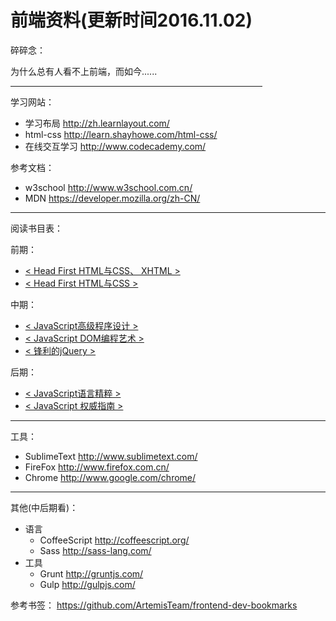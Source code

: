 
<h1>前端资料(更新时间2016.11.02)</h1>
碎碎念：
<p>为什么总有人看不上前端，而如今......</p>
<HR style="FILTER: alpha(opacity=100,finishopacity=0,style=3)" width="80%" color=#987cb9 SIZE=3>
<p>学习网站：</p>

<ul>
<li>学习布局 <a href="http://zh.learnlayout.com/">http://zh.learnlayout.com/</a></li>
<li>html-css <a href="http://learn.shayhowe.com/html-css/">http://learn.shayhowe.com/html-css/</a></li>
<li>在线交互学习 <a href="http://www.codecademy.com/">http://www.codecademy.com/</a></li>
</ul>

<p>参考文档：</p>

<ul>
<li>w3school <a href="http://www.w3school.com.cn/">http://www.w3school.com.cn/</a></li>
<li>MDN <a href="https://developer.mozilla.org/zh-CN/">https://developer.mozilla.org/zh-CN/</a></li>
</ul>

<hr>

<p>阅读书目表：</p>

<p>前期：</p>

<ul>
<li><a href="http://book.douban.com/subject/3040870/">&lt; Head First HTML与CSS、 XHTML &gt;</a> </li>
<li><a href="http://book.douban.com/subject/25752357/">&lt; Head First HTML与CSS &gt;</a> </li>
</ul>

<p>中期：</p>

<ul>
<li><a href="http://book.douban.com/subject/10546125/">&lt; JavaScript高级程序设计 &gt;</a> </li>
<li><a href="http://book.douban.com/subject/6038371/">&lt; JavaScript DOM编程艺术 &gt;</a></li>
<li><a href="http://book.douban.com/subject/10792216/">&lt; 锋利的jQuery &gt; </a></li>
</ul>

<p>后期：</p>

<ul>
<li><a href="http://book.douban.com/subject/3590768/">&lt; JavaScript语言精粹 &gt;</a></li>
<li><a href="http://book.douban.com/subject/1232061/">&lt; JavaScript 权威指南 &gt;</a></li>
</ul>

<hr>

<p>工具：</p>

<ul>
<li>SublimeText <a href="http://www.sublimetext.com/">http://www.sublimetext.com/</a> </li>
<li>FireFox <a href="http://www.firefox.com.cn/">http://www.firefox.com.cn/</a></li>
<li>Chrome <a href="http://www.google.com/chrome/">http://www.google.com/chrome/</a></li>
</ul>

<hr>

<p>其他(中后期看)：</p>

<ul>
<li>语言

<ul>
<li>CoffeeScript <a href="http://coffeescript.org/">http://coffeescript.org/</a></li>
<li>Sass <a href="http://sass-lang.com/">http://sass-lang.com/</a></li>
</ul></li>
<li>工具

<ul>
<li>Grunt <a href="http://gruntjs.com/">http://gruntjs.com/</a></li>
<li>Gulp <a href="http://gulpjs.com/">http://gulpjs.com/</a></li>
</ul></li>
</ul>
<p>参考书签： <a href="https://github.com/ArtemisTeam/frontend-dev-bookmarks">https://github.com/ArtemisTeam/frontend-dev-bookmarks</a></p>
